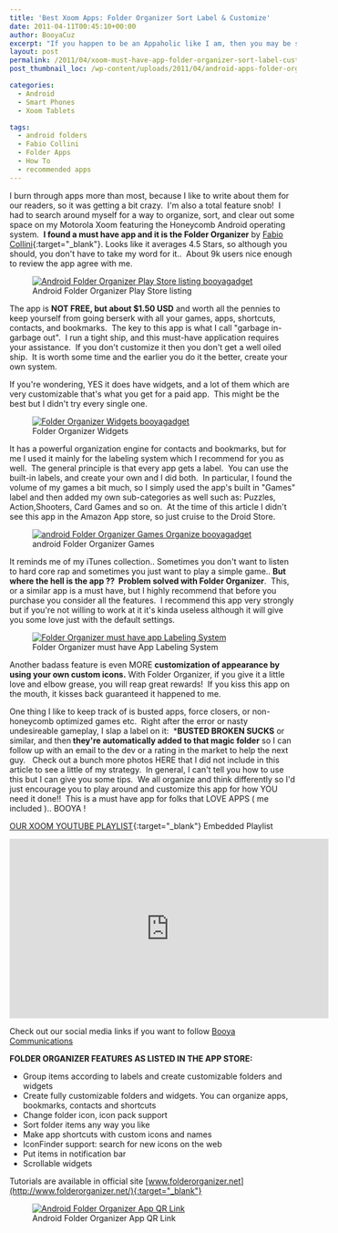 ```yaml
---
title: 'Best Xoom Apps: Folder Organizer Sort Label & Customize'
date: 2011-04-11T00:45:10+00:00
author: BooyaCuz
excerpt: "If you happen to be an Appaholic like I am, then you may be scratching your head on app folder organization. Maybe even getting confused. I was!"
layout: post
permalink: /2011/04/xoom-must-have-app-folder-organizer-sort-label-customize.html
post_thumbnail_loc: /wp-content/uploads/2011/04/android-apps-folder-organizer-review-booyagadget-thumb.jpg

categories:
  - Android
  - Smart Phones
  - Xoom Tablets

tags:
  - android folders
  - Fabio Collini
  - Folder Apps
  - How To
  - recommended apps
---
```

I burn through apps more than most, because I like to write about them for our readers, so it was getting a bit crazy.  I'm also a total feature snob!  I had to search around myself for a way to organize, sort, and clear out some space on my Motorola Xoom featuring the Honeycomb Android operating system.  **I found a must have app and it is the Folder Organizer** by [Fabio Collini](https://market.android.com/developer?pub=Fabio+Collini){:target="_blank"}. Looks like it averages 4.5 Stars, so although you should, you don't have to take my word for it..  About 9k users nice enough to review the app agree with me.
<figure>
	<a href="{{ site.cdn-url }}/wp-content/uploads/2011/04/Folder-Organizer-android-play-store.jpg">
    <img src="{{ site.cdn-url }}/wp-content/uploads/2011/04/Folder-Organizer-android-play-store-640.jpg" 
         alt="Android Folder Organizer Play Store listing booyagadget" title="Android Folder Organizer Play Store listing"></a>
	<figcaption>Android Folder Organizer Play Store listing</figcaption>
</figure>

The app is <strong>NOT FREE, but about $1.50 USD</strong> and worth all the pennies to keep yourself from going berserk with all your games, apps, shortcuts, contacts, and bookmarks.  The key to this app is what I call "garbage in-garbage out".  I run a tight ship, and this must-have application requires your assistance.  If you don't customize it then you don't get a well oiled ship.  It is worth some time and the earlier you do it the better, create your own system.

If you're wondering, YES it does have widgets, and a lot of them which are very customizable that's what you get for a paid app.  This might be the best but I didn't try every single one.
<figure>
	<a href="{{ site.cdn-url }}/wp-content/uploads/2011/04/best-xoom-apps_-folder-organizer-sort-label-customize-widgets.jpg">
    <img src="{{ site.cdn-url }}/wp-content/uploads/2011/04/best-xoom-apps_-folder-organizer-sort-label-customize-widgets-640.jpg" 
         alt="Folder Organizer Widgets booyagadget" title="Folder Organizer Widgets"></a>
	<figcaption>Folder Organizer Widgets</figcaption>
</figure>

It has a powerful organization engine for contacts and bookmarks, but for me I used it mainly for the labeling system which I recommend for you as well.  The general principle is that every app gets a label.  You can use the built-in labels, and create your own and I did both.  In particular, I found the volume of my games a bit much, so I simply used the app's built in "Games" label and then added my own sub-categories as well such as: Puzzles, Action,Shooters, Card Games and so on.  At the time of this article I didn't see this app in the Amazon App store, so just cruise to the Droid Store.
<figure>
	<a href="{{ site.cdn-url }}/wp-content/uploads/2011/04/best-xoom-apps_-folder-organizer-sort-label-customize-games-folder.jpg">
    <img src="{{ site.cdn-url }}/wp-content/uploads/2011/04/best-xoom-apps_-folder-organizer-sort-label-customize-games-folder-640.jpg" 
         alt="android Folder Organizer Games Organize booyagadget" title="android Folder Organizer Games"></a>
	<figcaption>android Folder Organizer Games</figcaption>
</figure>

It reminds me of my iTunes collection.. Sometimes you don't want to listen to hard core rap and sometimes you just want to play a simple game.. <strong>But where the hell is the app ??  Problem solved with Folder Organizer</strong>.  This, or a similar app is a must have, but I highly recommend that before you purchase you consider all the features.  I recommend this app very strongly but if you're not willing to work at it it's kinda useless although it will give you some love just with the default settings.
<figure>
	<a href="{{ site.cdn-url }}/wp-content/uploads/2011/04/best-xoom-apps_-folder-organizer-sort-label-customize-labeling.jpg">
    <img src="{{ site.cdn-url }}/wp-content/uploads/2011/04/best-xoom-apps_-folder-organizer-sort-label-customize-labeling-400.jpg" 
         alt="Folder Organizer must have app Labeling System" title="Folder Organizer must have app Labeling System"></a>
	<figcaption>Folder Organizer must have App Labeling System</figcaption>
</figure>

Another badass feature is even MORE <strong>customization of appearance by using your own custom icons.</strong> With Folder Organizer, if you give it a little love and elbow grease, you will reap great rewards!  If you kiss this app on the mouth, it kisses back guaranteed it happened to me.

One thing I like to keep track of is busted apps, force closers, or non-honeycomb optimized games etc.  Right after the error or nasty undesireable gameplay, I slap a label on it:  ***BUSTED BROKEN SUCKS** or similar, and then<strong> they're automatically added to that magic folder</strong> so I can follow up with an email to the dev or a rating in the market to help the next guy.   Check out a bunch more photos HERE that I did not include in this article to see a little of my strategy.  In general, I can't tell you how to use this but I can give you some tips.  We all organize and think differently so I'd just encourage you to play around and customize this app for how YOU need it done!!  This is a must have app for folks that LOVE APPS ( me included ).. BOOYA !

[OUR XOOM YOUTUBE PLAYLIST](https://www.youtube.com/playlist?list=PL3744BA957F27A19B){:target="_blank"} Embedded Playlist
<iframe width="560" height="315" src="https://www.youtube.com/embed/videoseries?list=PL3744BA957F27A19B" frameborder="0" allowfullscreen></iframe>

Check out our social media links if you want to follow [Booya Communications](/booya-communications) 

**FOLDER ORGANIZER FEATURES AS LISTED IN THE APP STORE:**

* Group items according to labels and create customizable folders and widgets
* Create fully customizable folders and widgets. You can organize apps, bookmarks, contacts and shortcuts
* Change folder icon, icon pack support
* Sort folder items any way you like
* Make app shortcuts with custom icons and names
* IconFinder support: search for new icons on the web
* Put items in notification bar
* Scrollable widgets

Tutorials are available in official site [www.folderorganizer.net](http://www.folderorganizer.net/){:target="_blank"}

<figure>
	<a href="{{ site.cdn-url }}/wp-content/uploads/2011/04/Folder-Organizer-QR.png">
    <img src="{{ site.cdn-url }}/wp-content/uploads/2011/04/Folder-Organizer-QR.png" 
         alt="Android Folder Organizer App QR Link" title="Android Folder Organizer App QR Link"></a>
	<figcaption>Android Folder Organizer App QR Link</figcaption>
</figure>

